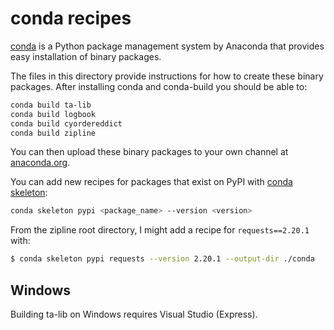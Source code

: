 conda recipes
=================

[conda](https://conda.io/docs/user-guide/overview.html) is a
Python package management system by Anaconda that provides
easy installation of binary packages.

The files in this directory provide instructions for how
to create these binary packages. After installing conda and
conda-build you should be able to:

```bash
conda build ta-lib
conda build logbook
conda build cyordereddict
conda build zipline
```

You can then upload these binary packages to your own
channel at [anaconda.org](https://anaconda.org).

You can add new recipes for packages that exist on PyPI with
[conda skeleton](https://conda.io/docs/user-guide/tutorials/build-pkgs-skeleton.html#building-a-simple-package-with-conda-skeleton-pypi):

```bash
conda skeleton pypi <package_name> --version <version>
```

From the zipline root directory, I might add a recipe for `requests==2.20.1` with:

```bash
$ conda skeleton pypi requests --version 2.20.1 --output-dir ./conda
```

Windows
-------

Building ta-lib on Windows requires Visual Studio (Express).
